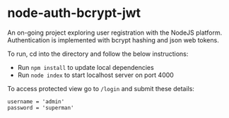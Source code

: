 # node-auth-bcrypt-jwt

An on-going project exploring user registration with the NodeJS platform. Authentication is implemented with bcrypt hashing and json web tokens.

To run, cd into the directory and follow the below instructions:
* Run `npm install` to update local dependencies
* Run `node index` to start localhost server on port 4000

To access protected view go to `/login` and submit these details:
```
username = 'admin'
password = 'superman'
```